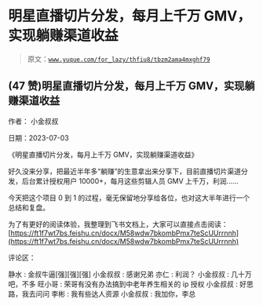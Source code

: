 # 明星直播切片分发，每月上千万 GMV，实现躺赚渠道收益

> 原文：[`www.yuque.com/for_lazy/thfiu8/tbzm2ama4mxghf79`](https://www.yuque.com/for_lazy/thfiu8/tbzm2ama4mxghf79)



## (47 赞)明星直播切片分发，每月上千万 GMV，实现躺赚渠道收益 

作者： 小金叔叔 

日期：2023-07-03 

《明星直播切片分发，每月上千万 GMV，实现躺赚渠道收益》 

好久没来分享，把最近半年多“躺赚”的生意拿出来分享下，目前直播切片渠道分发，后台累计授权用户 10000+，每月这些剪辑人员 GMV 上千万，利润...... 

今天把这个项目 0 到 1 的过程，毫无保留地分享给各位，也对这大半年进行一个总结和复盘。 

为了有更好的阅读体验，我整理到飞书文档上，大家可以直接点击阅读： [https://ft1f7wt7bs.feishu.cn/docx/M58wdw7bkombPmx7teScUUrrnnh](https://ft1f7wt7bs.feishu.cn/docx/M58wdw7bkombPmx7teScUUrrnnh) 

评论区： 

静水 : 金叔牛逼[强][强][强] 小金叔叔 : 感谢兄弟 亦仁 : 利润？ 小金叔叔 : 几十万吧，不多 旺小哥 : 荣哥有没有办法搞到中老年养生相关的 ip 授权 小金叔叔 : 好思路，我去问问 李彬 : 我有些达人资源 小金叔叔 : 我加你，李总